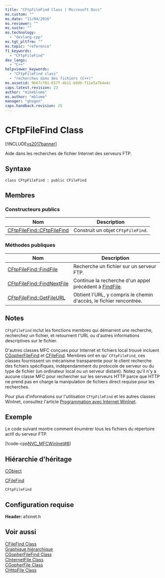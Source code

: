 ```yaml
---
title: "CFtpFileFind Class | Microsoft Docs"
ms.custom: ""
ms.date: "11/04/2016"
ms.reviewer: ""
ms.suite: ""
ms.technology: 
  - "devlang-cpp"
ms.tgt_pltfrm: ""
ms.topic: "reference"
f1_keywords: 
  - "CFtpFileFind"
dev_langs: 
  - "C++"
helpviewer_keywords: 
  - "CFtpFileFind class"
  - "recherches dans des fichiers (C++)"
ms.assetid: 9667cf01-657f-4b11-b9db-f11e5a7b4e4c
caps.latest.revision: 23
author: "mikeblome"
ms.author: "mblome"
manager: "ghogen"
caps.handback.revision: 25
---
```

# CFtpFileFind Class
[!INCLUDE[vs2017banner](../../assembler/inline/includes/vs2017banner.md)]

Aide dans les recherches de fichier Internet des serveurs FTP.  
  
## Syntaxe  
  
```  
class CFtpFileFind : public CFileFind  
```  
  
## Membres  
  
### Constructeurs publics  
  
|Nom|Description|  
|---------|-----------------|  
|[CFtpFileFind::CFtpFileFind](../Topic/CFtpFileFind::CFtpFileFind.md)|Construit un objet `CFtpFileFind`.|  
  
### Méthodes publiques  
  
|Nom|Description|  
|---------|-----------------|  
|[CFtpFileFind::FindFile](../Topic/CFtpFileFind::FindFile.md)|Recherche un fichier sur un serveur FTP.|  
|[CFtpFileFind::FindNextFile](../Topic/CFtpFileFind::FindNextFile.md)|Continue la recherche d'un appel précédent à [FindFile](../Topic/CFtpFileFind::FindFile.md).|  
|[CFtpFileFind::GetFileURL](../Topic/CFtpFileFind::GetFileURL.md)|Obtient l'URL, y compris le chemin d'accès, le fichier rencontrée.|  
  
## Notes  
 `CFtpFileFind` inclut les fonctions membres qui démarrent une recherche, recherchez un fichier, et retournent l'URL ou d'autres informations descriptives sur le fichier.  
  
 D'autres classes MFC conçues pour Internet et fichiers local trouvé incluent [CGopherFileFind](../../mfc/reference/cgopherfilefind-class.md) et [CFileFind](../../mfc/reference/cfilefind-class.md).  Membres ont en qu' `CFtpFileFind`, ces classes fournissent un mécanisme transparente pour le client recherche des fichiers spécifiques, indépendamment du protocole de serveur ou du type de fichier \(un ordinateur local ou un serveur distant\).  Notez qu'il n'y a aucune classe MFC pour rechercher sur les serveurs HTTP parce que HTTP ne prend pas en charge la manipulation de fichiers direct requise pour les recherches.  
  
 Pour plus d'informations sur l'utilisation `CFtpFileFind` et les autres classes WinInet, consultez l'article [Programmation avec Internet WinInet](../../mfc/win32-internet-extensions-wininet.md).  
  
## Exemple  
 Le code suivant montre comment énumérer tous les fichiers du répertoire actif du serveur FTP.  
  
 [!code-cpp[NVC_MFCWinInet#8](../../mfc/codesnippet/CPP/cftpfilefind-class_1.cpp)]  
  
## Hiérarchie d'héritage  
 [CObject](../../mfc/reference/cobject-class.md)  
  
 [CFileFind](../../mfc/reference/cfilefind-class.md)  
  
 `CFtpFileFind`  
  
## Configuration requise  
 **Header:** afxinet.h  
  
## Voir aussi  
 [CFileFind Class](../../mfc/reference/cfilefind-class.md)   
 [Graphique hiérarchique](../../mfc/hierarchy-chart.md)   
 [CGopherFileFind Class](../../mfc/reference/cgopherfilefind-class.md)   
 [CInternetFile Class](../../mfc/reference/cinternetfile-class.md)   
 [CGopherFile Class](../../mfc/reference/cgopherfile-class.md)   
 [CHttpFile Class](../../mfc/reference/chttpfile-class.md)